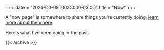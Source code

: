 +++
date = "2024-03-09T00:00:00-03:00"
title = "Now"
+++

A "now page" is somewhere to share things you're currently doing, [learn more about them here](https://nownownow.com/about).

Here's what I've been doing in the past.

{{< archive >}}
